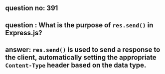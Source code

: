 
      
## question no: 391

## question : What is the purpose of `res.send()` in Express.js?

## answer: `res.send()` is used to send a response to the client, automatically setting the appropriate `Content-Type` header based on the data type.
      